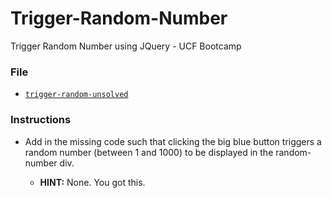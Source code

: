# Trigger-Random-Number
Trigger Random Number using JQuery - UCF Bootcamp

### File

* [`trigger-random-unsolved`](Unsolved/trigger-random-unsolved.html)

### Instructions

* Add in the missing code such that clicking the big blue button triggers a random number (between 1 and 1000) to be displayed in the random-number div.

  * **HINT:** None. You got this.
